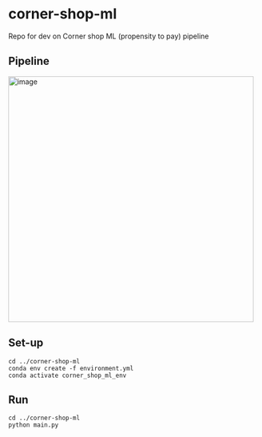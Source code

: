 # corner-shop-ml
Repo for dev on Corner shop ML (propensity to pay) pipeline

## Pipeline
<img width="491" alt="image" src="https://user-images.githubusercontent.com/50050912/204276353-54588782-0473-4cdd-bf1c-73d9e0eb09fc.png">

## Set-up
```
cd ../corner-shop-ml
conda env create -f environment.yml
conda activate corner_shop_ml_env
```

## Run
```
cd ../corner-shop-ml
python main.py
```
